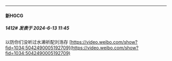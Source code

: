 ﻿
*****

####  新HGCG  
##### 1412#       发表于 2024-6-13 11:45

以防你们没听过水濑祈配刘浩存
[https://video.weibo.com/show?fid=1034:5042490005192709](https://video.weibo.com/show?fid=1034:5042490005192709)


